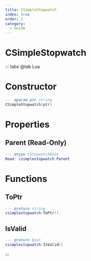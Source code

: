 ```yaml
---
title: CSimpleStopwatch
index: true
order: 2
category:
  - Guide
---
```


# CSimpleStopwatch

::: tabs
@tab Lua
# Constructor
```lua
--- @param ptr string
CSimpleStopwatch(ptr)
```
# Properties
## Parent (Read-Only)
```lua
--- @type CStopwatchBase
Read: csimplestopwatch.Parent
```
# Functions
## ToPtr
```lua
--- @return string
csimplestopwatch:ToPtr()
```
## IsValid
```lua
--- @return bool
csimplestopwatch:IsValid()
```

:::